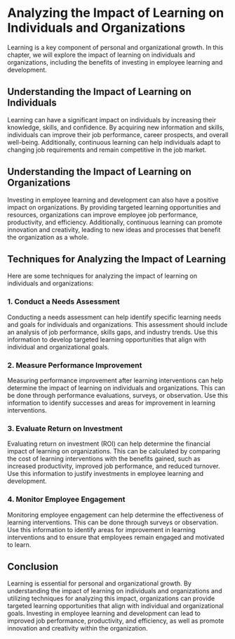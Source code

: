 # Analyzing the Impact of Learning on Individuals and Organizations

Learning is a key component of personal and organizational growth. In this chapter, we will explore the impact of learning on individuals and organizations, including the benefits of investing in employee learning and development.

## Understanding the Impact of Learning on Individuals

Learning can have a significant impact on individuals by increasing their knowledge, skills, and confidence. By acquiring new information and skills, individuals can improve their job performance, career prospects, and overall well-being. Additionally, continuous learning can help individuals adapt to changing job requirements and remain competitive in the job market.

## Understanding the Impact of Learning on Organizations

Investing in employee learning and development can also have a positive impact on organizations. By providing targeted learning opportunities and resources, organizations can improve employee job performance, productivity, and efficiency. Additionally, continuous learning can promote innovation and creativity, leading to new ideas and processes that benefit the organization as a whole.

## Techniques for Analyzing the Impact of Learning

Here are some techniques for analyzing the impact of learning on individuals and organizations:

### 1\. Conduct a Needs Assessment

Conducting a needs assessment can help identify specific learning needs and goals for individuals and organizations. This assessment should include an analysis of job performance, skills gaps, and industry trends. Use this information to develop targeted learning opportunities that align with individual and organizational goals.

### 2\. Measure Performance Improvement

Measuring performance improvement after learning interventions can help determine the impact of learning on individuals and organizations. This can be done through performance evaluations, surveys, or observation. Use this information to identify successes and areas for improvement in learning interventions.

### 3\. Evaluate Return on Investment

Evaluating return on investment (ROI) can help determine the financial impact of learning on organizations. This can be calculated by comparing the cost of learning interventions with the benefits gained, such as increased productivity, improved job performance, and reduced turnover. Use this information to justify investments in employee learning and development.

### 4\. Monitor Employee Engagement

Monitoring employee engagement can help determine the effectiveness of learning interventions. This can be done through surveys or observation. Use this information to identify areas for improvement in learning interventions and to ensure that employees remain engaged and motivated to learn.

## Conclusion

Learning is essential for personal and organizational growth. By understanding the impact of learning on individuals and organizations and utilizing techniques for analyzing this impact, organizations can provide targeted learning opportunities that align with individual and organizational goals. Investing in employee learning and development can lead to improved job performance, productivity, and efficiency, as well as promote innovation and creativity within the organization.
